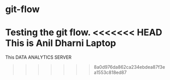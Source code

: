 # git-flow
Testing the git flow.
<<<<<<< HEAD
This is Anil Dharni Laptop
=======
This DATA ANALYTICS SERVER      
>>>>>>> 8a0d976da862ca234ebdea87f3ea1553c818ed87
